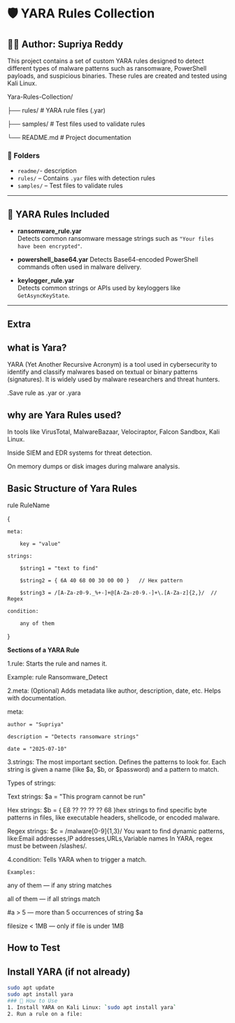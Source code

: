 # 🛡️ YARA Rules Collection

## 👩‍💻 Author: Supriya Reddy

This project contains a set of custom YARA rules designed to detect different types of malware patterns such as ransomware, PowerShell payloads, and suspicious binaries. These rules are created and tested using Kali Linux.

Yara-Rules-Collection/

├── rules/ # YARA rule files (.yar)

├── samples/ # Test files used to validate rules

└── README.md # Project documentation

### 📁 Folders
- `readme/`- description 
- `rules/` – Contains `.yar` files with detection rules
- `samples/` – Test files to validate rules
---

## 📜 YARA Rules Included

- **ransomware_rule.yar**  
  Detects common ransomware message strings such as `"Your files have been encrypted"`.

- **powershell_base64.yar** 
  Detects Base64-encoded PowerShell commands often used in malware delivery.

- **keylogger_rule.yar**  
  Detects common strings or APIs used by keyloggers like `GetAsyncKeyState`.

---
## Extra

## what is Yara?
YARA (Yet Another Recursive Acronym) is a tool used in cybersecurity to identify and classify malwares based on textual or binary patterns (signatures). It is widely used by malware researchers and threat hunters.

.Save rule as .yar or .yara
## why are Yara Rules used?
  In tools like VirusTotal, MalwareBazaar, Velociraptor, Falcon Sandbox, Kali Linux.
  
  Inside SIEM and EDR systems for threat detection.
  
  On memory dumps or disk images during malware analysis.

## Basic Structure of Yara Rules

rule RuleName

{

    meta:
    
        key = "value"
        
    strings:
    
        $string1 = "text to find"
        
        $string2 = { 6A 40 68 00 30 00 00 }   // Hex pattern
        
        $string3 = /[A-Za-z0-9._%+-]+@[A-Za-z0-9.-]+\.[A-Za-z]{2,}/  // Regex
        
    condition:
    
        any of them
        
}


**Sections of a YARA Rule**

1.rule:
   Starts the rule and names it.
   
   Example: rule Ransomware_Detect


2.meta: (Optional)
   Adds metadata like author, description, date, etc.
   Helps with documentation.
   
meta:

    author = "Supriya"
    
    description = "Detects ransomware strings"
    
    date = "2025-07-10"


3.strings:
    The most important section.
    Defines the patterns to look for.
    Each string is given a name (like $a, $b, or $password) and a pattern to match.
    
Types of strings:

Text strings: $a = "This program cannot be run"

Hex strings: $b = { E8 ?? ?? ?? ?? 68 }hex strings to find specific byte patterns in files, like executable headers, shellcode, or encoded malware.

Regex strings: $c = /malware[0-9]{1,3}/ You want to find dynamic patterns, like:Email addresses,IP addresses,URLs,Variable names
   In YARA, regex must be between /slashes/.


4.condition:
    Tells YARA when to trigger a match.
    
    Examples:
    
any of them — if any string matches

all of them — if all strings match

#a > 5 — more than 5 occurrences of string $a

filesize < 1MB — only if file is under 1MB

## How to Test
## Install YARA (if not already)
```bash
sudo apt update
sudo apt install yara
### 🔧 How to Use
1. Install YARA on Kali Linux: `sudo apt install yara`
2. Run a rule on a file:


